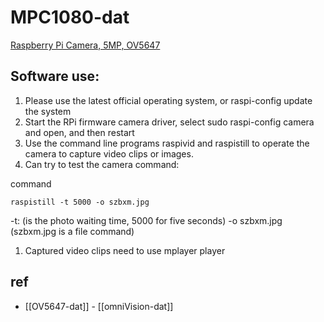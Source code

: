
# MPC1080-dat 



[Raspberry Pi Camera, 5MP, OV5647](https://www.electrodragon.com/product/raspberry-pi-camera-500mp-ov5647/)



## Software use:

1. Please use the latest official operating system, or raspi-config update the system
2. Start the RPi firmware camera driver, select sudo raspi-config camera and open, and then restart
3. Use the command line programs raspivid and raspistill to operate the camera to capture video clips or images.
4. Can try to test the camera command: 

command 

    raspistill -t 5000 -o szbxm.jpg

-t: (is the photo waiting time, 5000 for five seconds) -o szbxm.jpg (szbxm.jpg is a file command)

1. Captured video clips need to use mplayer player



## ref 

- [[OV5647-dat]] - [[omniVision-dat]]